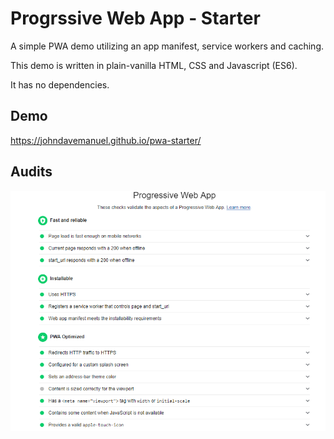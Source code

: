 # Progrssive Web App - Starter

A simple PWA demo utilizing an app manifest, service workers and caching. 

This demo is written in plain-vanilla HTML, CSS and Javascript (ES6). 

It has no dependencies.


## Demo
https://johndavemanuel.github.io/pwa-starter/

## Audits
<img src="lighthouse-audit.png">
